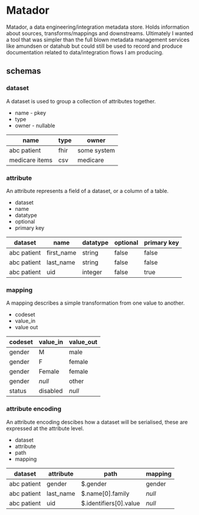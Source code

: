 # Matador

Matador, a data engineering/integration metadata store.
Holds information about sources, transforms/mappings and downstreams.
Ultimately I wanted a tool that was simpler than the full blown metadata management services like amundsen or datahub but could still be used to record and produce documentation related to data/integration flows I am producing.

## schemas

### dataset

A dataset is used to group a collection of attributes together.

* name - pkey
* type
* owner - nullable

| name           | type | owner       |
|----------------|------|-------------|
| abc patient    | fhir | some system |
| medicare items | csv  | medicare    |

### attribute

An attribute represents a field of a dataset, or a column of a table.

* dataset
* name
* datatype
* optional
* primary key

| dataset     | name       | datatype | optional | primary key |
|-------------|------------|----------|----------|-------------|
| abc patient | first_name | string   | false    | false       |
| abc patient | last_name  | string   | false    | false       |
| abc patient | uid        | integer  | false    | true        |

### mapping

A mapping describes a simple transformation from one value to another.

* codeset
* value_in
* value out

| codeset | value_in | value_out |
|---------|----------|-----------|
| gender  | M        | male      |
| gender  | F        | female    |
| gender  | Female   | female    |
| gender  | *null*   | other     |
| status  | disabled | *null*    |

### attribute encoding

An attribute encoding descibes how a dataset will be serialised, these are expressed at the attribute level.

* dataset
* attribute
* path
* mapping

| dataset     | attribute  | path                    | mapping  |
|-------------|------------|-------------------------|----------|
| abc patient | gender     | $.gender                | gender   |
| abc patient | last_name  | $.name[0].family        | *null*   |
| abc patient | uid        | $.identifiers[0].value  | *null*   |
